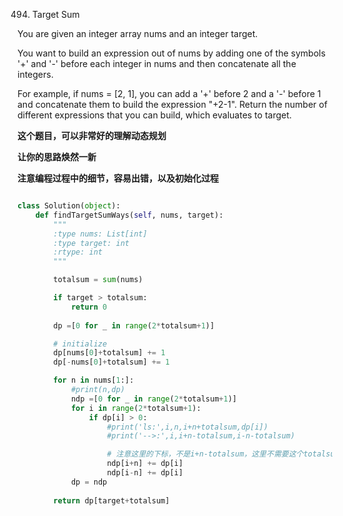 
494. Target Sum

You are given an integer array nums and an integer target.

You want to build an expression out of nums by adding one of the symbols '+' and '-' before each integer in nums and then concatenate all the integers.

For example, if nums = [2, 1], you can add a '+' before 2 and a '-' before 1 and concatenate them to build the expression "+2-1".
Return the number of different expressions that you can build, which evaluates to target.

**这个题目，可以非常好的理解动态规划**

**让你的思路焕然一新**

**注意编程过程中的细节，容易出错，以及初始化过程**

```python

class Solution(object):
    def findTargetSumWays(self, nums, target):
        """
        :type nums: List[int]
        :type target: int
        :rtype: int
        """

        totalsum = sum(nums)

        if target > totalsum:
            return 0
            
        dp =[0 for _ in range(2*totalsum+1)]

        # initialize
        dp[nums[0]+totalsum] += 1
        dp[-nums[0]+totalsum] += 1

        for n in nums[1:]:
            #print(n,dp)
            ndp =[0 for _ in range(2*totalsum+1)]
            for i in range(2*totalsum+1):
                if dp[i] > 0:
                    #print('ls:',i,n,i+n+totalsum,dp[i])
                    #print('-->:',i,i+n-totalsum,i-n-totalsum)

                    # 注意这里的下标，不是i+n-totalsum，这里不需要这个totalsum
                    ndp[i+n] += dp[i]
                    ndp[i-n] += dp[i]
            dp = ndp
        
        return dp[target+totalsum]
```
